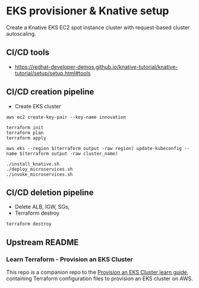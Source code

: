 # EKS provisioner & Knative setup

Create a Knative EKS EC2 spot instance cluster with request-based cluster autoscaling.

## CI/CD tools

- https://redhat-developer-demos.github.io/knative-tutorial/knative-tutorial/setup/setup.html#tools


## CI/CD creation pipeline

- Create EKS cluster

```
aws ec2 create-key-pair --key-name innovation

terraform init
terraform plan
terraform apply

aws eks --region $(terraform output -raw region) update-kubeconfig --name $(terraform output -raw cluster_name)

./install_knative.sh
./deploy_microservices.sh
./invoke_microservices.sh

```

## CI/CD deletion pipeline

 - Delete ALB, IGW, SGs,
 - Terraform destroy

```
terraform destroy
```

## Upstream README
### Learn Terraform - Provision an EKS Cluster

This repo is a companion repo to the [Provision an EKS Cluster learn guide](https://learn.hashicorp.com/terraform/kubernetes/provision-eks-cluster), containing
Terraform configuration files to provision an EKS cluster on AWS.